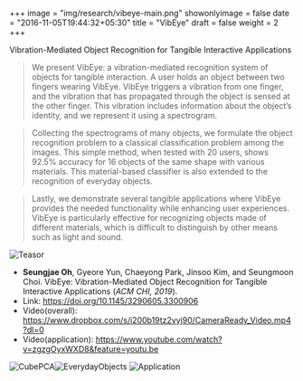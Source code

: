 +++
image = "img/research/vibeye-main.png"
showonlyimage = false
date = "2016-11-05T19:44:32+05:30"
title = "VibEye"
draft = false
weight = 2
+++

Vibration-Mediated Object Recognition for Tangible Interactive Applications
<!--more-->

> We present VibEye: a vibration-mediated recognition system of objects for tangible interaction. A user holds an object between two fingers wearing VibEye. VibEye triggers a vibration from one finger, and the vibration that has propagated through the object is sensed at the other finger. This vibration includes information about the object’s identity, and we represent it using a spectrogram. 

> Collecting the spectrograms of many objects, we formulate the object recognition problem to a classical classification problem among the images. This simple method, when tested with 20 users, shows 92.5% accuracy for 16 objects of the same shape with various materials. This material-based classifier is also extended to the recognition of everyday objects. 

> Lastly, we demonstrate several tangible applications where VibEye provides the needed functionality while enhancing user experiences. VibEye is particularly effective for recognizing objects made of different materials, which is difficult to distinguish by other means such as light and sound.

![Teasor][1]

* **Seungjae Oh**, Gyeore Yun, Chaeyong Park, Jinsoo Kim, and Seungmoon Choi. VibEye: Vibration-Mediated Object Recognition for Tangible Interactive Applications (*ACM CHI, 2019*).
* Link: https://doi.org/10.1145/3290605.3300906 
* Video(overall): https://www.dropbox.com/s/i200b19tz2vyj90/CameraReady_Video.mp4?dl=0
* Video(application): https://www.youtube.com/watch?v=zgzgOyxWXD8&feature=youtu.be   

![CubePCA][2]![EverydayObjects][3]
![Application][4]

<!-- 1. Lorem ipsum dolor sit amet, consectetuer adipiscing elit.
2. Aliquam tincidunt mauris eu risus.

> The Big Oxmox advised her not to do so, because there were thousands of bad Commas, wild Question Marks and devious Semikoli, but the Little Blind Text didn't listen. She packed her seven versalia, put her initial into the belt and made herself on the way.

## Header Level 2

Even the all-powerful Pointing has no control about the blind texts it is an almost unorthographic life One day however a small line of blind text by the name of Lorem Ipsum decided to leave for the far World of Grammar.

The Big Oxmox advised her not to do so, because there were thousands of bad Commas, wild Question Marks and devious Semikoli, but the Little Blind Text didn't listen. She packed her seven versalia, put her initial into the belt and made herself on the way.

* Lorem ipsum dolor sit amet, consectetuer adipiscing elit.
* Aliquam tincidunt mauris eu risus.

When she reached the first hills of the Italic Mountains, she had a last view back on the skyline of her hometown Bookmarksgrove, the headline of Alphabet Village and the subline of her own road, the Line Lane. Pityful a rethoric question ran over her cheek, then   -->

[1]: /img/research/vibeye-teaser.png
[2]: /img/research/vibeye-pca.png
[3]: /img/research/vibeye-every.png
[4]: /img/research/vibeye-app1.png
